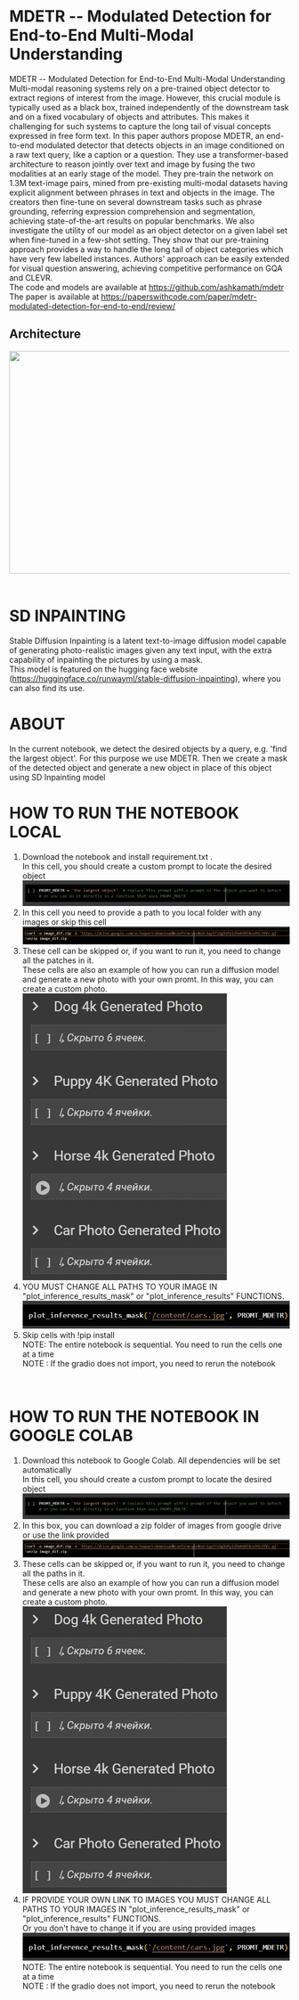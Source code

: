 # MDETR -- Modulated Detection for End-to-End Multi-Modal Understanding
MDETR -- Modulated Detection for End-to-End Multi-Modal Understanding
Multi-modal reasoning systems rely on a pre-trained object detector to extract regions of interest from the image. However, this crucial module is typically used as a black box, trained independently of the downstream task and on a fixed vocabulary of objects and attributes. This makes it challenging for such systems to capture the long tail of visual concepts expressed in free form text. In this paper authors propose MDETR, an end-to-end modulated detector that detects objects in an image conditioned on a raw text query, like a caption or a question. They use a transformer-based architecture to reason jointly over text and image by fusing the two modalities at an early stage of the model. They pre-train the network on 1.3M text-image pairs, mined from pre-existing multi-modal datasets having explicit alignment between phrases in text and objects in the image. The creators then fine-tune on several downstream tasks such as phrase grounding, referring expression comprehension and segmentation, achieving state-of-the-art results on popular benchmarks. We also investigate the utility of our model as an object detector on a given label set when fine-tuned in a few-shot setting. They show that our pre-training approach provides a way to handle the long tail of object categories which have very few labelled instances. Authors' approach can be easily extended for visual question answering, achieving competitive performance on GQA and CLEVR.<br> 
The code and models are available at https://github.com/ashkamath/mdetr <br>
The paper is available at https://paperswithcode.com/paper/mdetr-modulated-detection-for-end-to-end/review/ <br>
## Architecture
<div align="center">
  <img src="https://production-media.paperswithcode.com/methods/Screen_Shot_2021-08-11_at_10.03.50_AM.png" width="1200" height="400"/>
</div> <br>

# SD INPAINTING
Stable Diffusion Inpainting is a latent text-to-image diffusion model capable of generating photo-realistic images given any text input, with the extra capability of inpainting the pictures by using a mask.<br>
This model is featured on the hugging face website (https://huggingface.co/runwayml/stable-diffusion-inpainting), where you can also find its use.<br>

# ABOUT
In the current notebook, we detect the desired objects by a query, e.g. 'find the largest object'. For this purpose we use MDETR. Then we create a mask of the detected object and generate a new object in place of this object using SD Inpainting model<br>

# HOW TO RUN THE NOTEBOOK LOCAL
1. Download the notebook and install requirement.txt . <br>
In this cell, you should create a custom prompt to locate the desired object <br>
![Step 1](instruction/3.png)
2. In this cell you need to provide a path to you local folder with any images or skip this cell <br>
![Step 1](instruction/21.png)
3. These cell can be skipped or, if you want to run it, you need to change all the patches in it. <br>
These cells are also an example of how you can run a diffusion model and generate a new photo with your own promt. In this way, you can create a custom photo.<br>
![Step 1](instruction/1.png)
4. YOU MUST CHANGE ALL PATHS TO YOUR IMAGE IN  "plot_inference_results_mask" or "plot_inference_results" FUNCTIONS. <br>
![Step 1](instruction/4.png)
5. Skip cells with !pip install <br>
NOTE: The entire notebook is sequential. You need to run the cells one at a time <br>
NOTE : If the gradio does not import, you need to rerun the notebook <br>
<br>

# HOW TO RUN THE NOTEBOOK IN GOOGLE COLAB
1. Download this notebook to Google Colab. All dependencies will be set automatically <br>
In this cell, you should create a custom prompt to locate the desired object <br>
![Step 1](instruction/3.png)
2. In this box, you can download a zip folder of images from google drive or use the link provided <br>
![Step 1](instruction/21.png)
3. These cells can be skipped or, if you want to run it, you need to change all the paths in it.<br>
These cells are also an example of how you can run a diffusion model and generate a new photo with your own promt. In this way, you can create a custom photo.<br>
![Step 1](instruction/1.png)
4. IF PROVIDE YOUR OWN LINK TO IMAGES YOU MUST CHANGE ALL PATHS TO YOUR IMAGES IN  "plot_inference_results_mask" or "plot_inference_results" FUNCTIONS. <br>
Or you don't have to change it if you are using provided images
![Step 1](instruction/4.png)
NOTE: The entire notebook is sequential. You need to run the cells one at a time <br>
NOTE : If the gradio does not import, you need to rerun the notebook <br>
